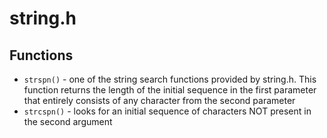 #                  string.h

##                 Functions

- `strspn()` - one of the string search functions provided by string.h. This function returns the length of the initial sequence in the first parameter that entirely consists of any character from the second parameter
- `strcspn()` - looks for an initial sequence of characters NOT present in the second argument